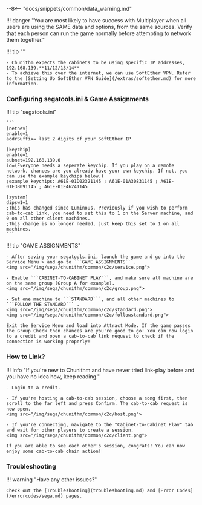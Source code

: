 --8<-- "docs/snippets/common/data_warning.md"

!!! danger "You are most likely to have success with Multiplayer when all users are using the SAME data and options, from the same sources. Verify that each person can run the game normally before attempting to network them together."

!!! tip ""

	- Chunithm expects the cabinets to be using specific IP addresses, 192.168.139.**11/12/13/14**
	- To achieve this over the internet, we can use SoftEther VPN. Refer to the [Setting Up SoftEther VPN Guide](/extras/softether.md) for more information.

### Configuring segatools.ini & Game Assignments

!!! tip "segatools.ini"

	```
	[netnev]
	enable=1
	addrSuffix= last 2 digits of your SoftEther IP

	[keychip]
	enable=1
	subnet=192.168.139.0
	id=(Everyone needs a seperate keychip. If you play on a remote network, chances are you already have your own keychip. If not, you can use the example keychips below.)
	;example keychips: A61E-01D02321145 ; A61E-01A30831145 ; A61E-01E38091145 ; A61E-01E46241145

	[system]
	dipsw1=1
	;This has changed since Luminous. Previously if you wish to perform cab-to-cab link, you need to set this to 1 on the Server machine, and 0 on all other client machines.
	;This change is no longer needed, just keep this set to 1 on all machines.
	```

!!! tip "GAME ASSIGNMENTS"

	- After saving your segatools.ini, launch the game and go into the Service Menu > and go to ```GAME ASSIGNMENTS```.
	<img src="/img/sega/chunithm/common/c2c/service.png">

	- Enable ```CABINET-TO-CABINET PLAY```, and make sure all machine are on the same group (Group A for example).
	<img src="/img/sega/chunithm/common/c2c/group.png">

	- Set one machine to ```STANDARD```, and all other machines to ```FOLLOW THE STANDARD``` .
	<img src="/img/sega/chunithm/common/c2c/standard.png">
	<img src="/img/sega/chunithm/common/c2c/followstandard.png">

	Exit the Service Menu and load into Attract Mode. If the game passes the Group Check then chances are you're good to go! You can now login to a credit and open a cab-to-cab link request to check if the connection is working properly!
	
### How to Link?

!!! Info "If you're new to Chunithm and have never tried link-play before and you have no idea how, keep reading."

	- Login to a credit.

	- If you're hosting a cab-to-cab session, choose a song first, then scroll to the far left and press Confirm. The cab-to-cab request is now open.
	<img src="/img/sega/chunithm/common/c2c/host.png">

	- If you're connecting, navigate to the "Cabinet-to-Cabinet Play" tab and wait for other players to create a session.
	<img src="/img/sega/chunithm/common/c2c/client.png">

	If you are able to see each other's session, congrats! You can now enjoy some cab-to-cab chain action!

### Troubleshooting

!!! warning "Have any other issues?"

	Check out the [Troubleshooting](troubleshooting.md) and [Error Codes](/errorcodes/sega.md) pages.